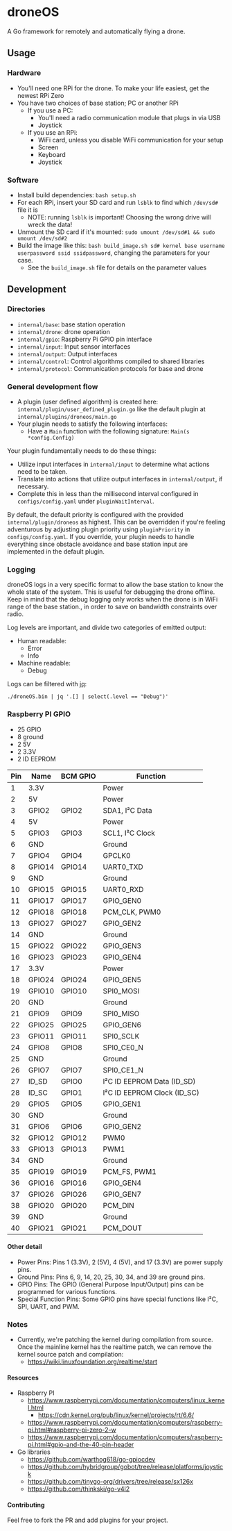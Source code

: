 # droneOS

A Go framework for remotely and automatically flying a drone.

## Usage

### Hardware

* You'll need one RPi for the drone. 
  To make your life easiest, get the newest RPi Zero
* You have two choices of base station; PC or another RPi
  * If you use a PC:
    * You'll need a radio communication module that plugs in via USB
    * Joystick
  * If you use an RPi:
    * WiFi card, unless you disable WiFi communication for your setup
    * Screen
    * Keyboard
    * Joystick

### Software

* Install build dependencies: `bash setup.sh`
* For each RPi, insert your SD card and run `lsblk` to find which `/dev/sd#` file it is
  * NOTE: running `lsblk` is important! Choosing the wrong drive will wreck the data!
* Unmount the SD card if it's mounted: `sudo umount /dev/sd#1 && sudo umount /dev/sd#2`
* Build the image like this: `bash build_image.sh sd# kernel base username userpassword ssid ssidpassword`,
  changing the parameters for your case.
  * See the `build_image.sh` file for details on the parameter values

## Development

### Directories

* `internal/base`: base station operation
* `internal/drone`: drone operation
* `internal/gpio`: Raspberry Pi GPIO pin interface
* `internal/input`: Input sensor interfaces
* `internal/output`: Output interfaces
* `internal/control`: Control algorithms compiled to shared libraries
* `internal/protocol`: Communication protocols for base and drone

### General development flow

* A plugin (user defined algorithm) is created here: `internal/plugin/user_defined_plugin.go`
  like the default plugin at `internal/plugins/droneos/main.go`
* Your plugin needs to satisfy the following interfaces:
  * Have a `Main` function with the following signature: `Main(s *config.Config)`

Your plugin fundamentally needs to do these things:
  * Utilize input interfaces in `internal/input` to determine what actions need to be taken.
  * Translate into actions that utilize output interfaces in `internal/output`, if necessary.
  * Complete this in less than the millisecond interval configured in `configs/config.yaml` under `pluginWaitInterval`.

By default, the default priority is configured with the provided `internal/plugin/droneos` as highest.
This can be overridden if you're feeling adventurous by adjusting plugin priority using `pluginPriority` in 
`configs/config.yaml`.
If you override, your plugin needs to handle everything since obstacle avoidance and base station input are implemented
in the default plugin.

### Logging

droneOS logs in a very specific format to allow the base station to know the whole state of the system.
This is useful for debugging the drone offline.
Keep in mind that the debug logging only works when the drone is in WiFi range of the base station.,
in order to save on bandwidth constraints over radio.

Log levels are important, and divide two categories of emitted output:
* Human readable:
  * Error
  * Info
* Machine readable:
  * Debug

Logs can be filtered with [jq](https://jqlang.github.io/jq/download): 

`./droneOS.bin | jq '.[] | select(.level == "Debug")'`

### Raspberry PI GPIO


* 25 GPIO 
* 8 ground 
* 2 5V 
* 2 3.3V 
* 2 ID EEPROM


| Pin | Name   | BCM GPIO | Function                   |
|-----|--------|----------|----------------------------|
| 1   | 3.3V   |          | Power                      |
| 2   | 5V     |          | Power                      |
| 3   | GPIO2  | GPIO2    | SDA1, I²C Data             |
| 4   | 5V     |          | Power                      |
| 5   | GPIO3  | GPIO3    | SCL1, I²C Clock            |
| 6   | GND    |          | Ground                     |
| 7   | GPIO4  | GPIO4    | GPCLK0                     |
| 8   | GPIO14 | GPIO14   | UART0_TXD                  |
| 9   | GND    |          | Ground                     |
| 10  | GPIO15 | GPIO15   | UART0_RXD                  |
| 11  | GPIO17 | GPIO17   | GPIO_GEN0                  |
| 12  | GPIO18 | GPIO18   | PCM_CLK, PWM0              |
| 13  | GPIO27 | GPIO27   | GPIO_GEN2                  |
| 14  | GND    |          | Ground                     |
| 15  | GPIO22 | GPIO22   | GPIO_GEN3                  |
| 16  | GPIO23 | GPIO23   | GPIO_GEN4                  |
| 17  | 3.3V   |          | Power                      |
| 18  | GPIO24 | GPIO24   | GPIO_GEN5                  |
| 19  | GPIO10 | GPIO10   | SPI0_MOSI                  |
| 20  | GND    |          | Ground                     |
| 21  | GPIO9  | GPIO9    | SPI0_MISO                  |
| 22  | GPIO25 | GPIO25   | GPIO_GEN6                  |
| 23  | GPIO11 | GPIO11   | SPI0_SCLK                  |
| 24  | GPIO8  | GPIO8    | SPI0_CE0_N                 |
| 25  | GND    |          | Ground                     |
| 26  | GPIO7  | GPIO7    | SPI0_CE1_N                 |
| 27  | ID_SD  | GPIO0    | I²C ID EEPROM Data (ID_SD) |
| 28  | ID_SC  | GPIO1    | I²C ID EEPROM Clock (ID_SC)|
| 29  | GPIO5  | GPIO5    | GPIO_GEN1                  |
| 30  | GND    |          | Ground                     |
| 31  | GPIO6  | GPIO6    | GPIO_GEN2                  |
| 32  | GPIO12 | GPIO12   | PWM0                       |
| 33  | GPIO13 | GPIO13   | PWM1                       |
| 34  | GND    |          | Ground                     |
| 35  | GPIO19 | GPIO19   | PCM_FS, PWM1               |
| 36  | GPIO16 | GPIO16   | GPIO_GEN4                  |
| 37  | GPIO26 | GPIO26   | GPIO_GEN7                  |
| 38  | GPIO20 | GPIO20   | PCM_DIN                    |
| 39  | GND    |          | Ground                     |
| 40  | GPIO21 | GPIO21   | PCM_DOUT                   |

#### Other detail

* Power Pins: Pins 1 (3.3V), 2 (5V), 4 (5V), and 17 (3.3V) are power supply pins. 
* Ground Pins: Pins 6, 9, 14, 20, 25, 30, 34, and 39 are ground pins. 
* GPIO Pins: The GPIO (General Purpose Input/Output) pins can be programmed for various functions. 
* Special Function Pins: Some GPIO pins have special functions like I²C, SPI, UART, and PWM.

### Notes

* Currently, we're patching the kernel during compilation from source.
  Once the mainline kernel has the realtime patch, we can remove the kernel source patch and compilation:
  * https://wiki.linuxfoundation.org/realtime/start

#### Resources

* Raspberry PI
  * https://www.raspberrypi.com/documentation/computers/linux_kernel.html
    * https://cdn.kernel.org/pub/linux/kernel/projects/rt/6.6/
  * https://www.raspberrypi.com/documentation/computers/raspberry-pi.html#raspberry-pi-zero-2-w
  * https://www.raspberrypi.com/documentation/computers/raspberry-pi.html#gpio-and-the-40-pin-header
* Go libraries
  * https://github.com/warthog618/go-gpiocdev
  * https://github.com/hybridgroup/gobot/tree/release/platforms/joystick
  * https://github.com/tinygo-org/drivers/tree/release/sx126x
  * https://github.com/thinkski/go-v4l2

#### Contributing

Feel free to fork the PR and add plugins for your project.